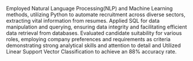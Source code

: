 Employed Natural Language Processing(NLP) and Machine Learning methods, utilizing Python to automate recruitment across diverse sectors, extracting vital information from resumes. Applied SQL for data manipulation and querying, ensuring data integrity and facilitating efficient data retrieval from databases.
Evaluated candidate suitability for various roles, employing company preferences and requirements as criteria demonstrating strong analytical skills and attention to detail and Utilized Linear Support Vector Classification to achieve an 88% accuracy rate.